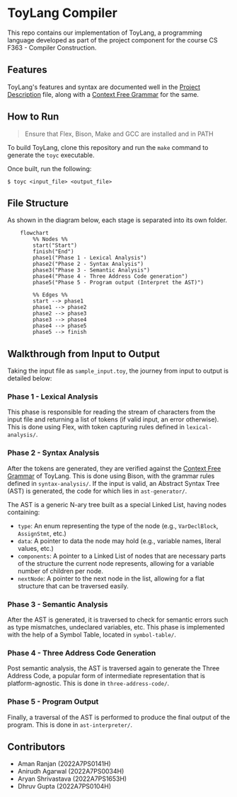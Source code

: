 # ToyLang Compiler

This repo contains our implementation of ToyLang, a programming language developed as part of the project component for the course CS F363 - Compiler Construction.

## Features 

ToyLang's features and syntax are documented well in the [Project Description](/Project%20Description.pdf) file, along with a [Context Free Grammar](/CFG.md) for the same.

## How to Run 

> Ensure that Flex, Bison, Make and GCC are installed and in PATH

To build ToyLang, clone this repository and run the `make` command to generate the `toyc` executable.

Once built, run the following:
```shell
$ toyc <input_file> <output_file> 
```

## File Structure

As shown in the diagram below, each stage is separated into its own folder.

```mermaid
    flowchart
        %% Nodes %%
        start("Start")
        finish("End")
        phase1("Phase 1 - Lexical Analysis")
        phase2("Phase 2 - Syntax Analysis")
        phase3("Phase 3 - Semantic Analysis")
        phase4("Phase 4 - Three Address Code generation")
        phase5("Phase 5 - Program output (Interpret the AST)")
        
        %% Edges %%
        start --> phase1
        phase1 --> phase2
        phase2 --> phase3
        phase3 --> phase4
        phase4 --> phase5
        phase5 --> finish
```
## Walkthrough from Input to Output

Taking the input file as `sample_input.toy`, the journey from input to output is detailed below:

### Phase 1 - Lexical Analysis

This phase is responsible for reading the stream of characters from the input file and returning a list of tokens (if valid input, an error otherwise). This is done using Flex, with token capturing rules defined in `lexical-analysis/`. 

### Phase 2 - Syntax Analysis

After the tokens are generated, they are verified against the [Context Free Grammar](/CFG.md) of ToyLang. This is done using Bison, with the grammar rules defined in `syntax-analysis/`. If the input is valid, an Abstract Syntax Tree (AST) is generated, the code for which lies in `ast-generator/`.

The AST is a generic N-ary tree built as a special Linked List, having nodes containing:

* `type`: An enum representing the type of the node (e.g., `VarDeclBlock`, `AssignStmt`, etc.)
* `data`: A pointer to data the node may hold (e.g., variable names, literal values, etc.)
* `components`: A pointer to a Linked List of nodes that are necessary parts of the structure the current node represents, allowing for a variable number of children per node.
* `nextNode`: A pointer to the next node in the list, allowing for a flat structure that can be traversed easily. 

### Phase 3 - Semantic Analysis

After the AST is generated, it is traversed to check for semantic errors such as type mismatches, undeclared variables, etc. This phase is implemented with the help of a Symbol Table, located in `symbol-table/`.

### Phase 4 - Three Address Code Generation

Post semantic analysis, the AST is traversed again to generate the Three Address Code, a popular form of intermediate representation that is platform-agnostic. This is done in `three-address-code/`.

### Phase 5 - Program Output

Finally, a traversal of the AST is performed to produce the final output of the program. This is done in `ast-interpreter/`.

## Contributors
- Aman Ranjan (2022A7PS0141H)
- Anirudh Agarwal (2022A7PS0034H)
- Aryan Shrivastava (2022A7PS1653H)
- Dhruv Gupta (2022A7PS0104H)